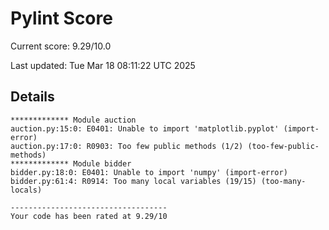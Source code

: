 # Pylint Score

Current score: 9.29/10.0

Last updated: Tue Mar 18 08:11:22 UTC 2025

## Details
```
************* Module auction
auction.py:15:0: E0401: Unable to import 'matplotlib.pyplot' (import-error)
auction.py:17:0: R0903: Too few public methods (1/2) (too-few-public-methods)
************* Module bidder
bidder.py:18:0: E0401: Unable to import 'numpy' (import-error)
bidder.py:61:4: R0914: Too many local variables (19/15) (too-many-locals)

-----------------------------------
Your code has been rated at 9.29/10

```
